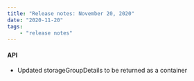 ```yaml
---
title: "Release notes: November 20, 2020"
date: "2020-11-20"
tags:
    - "release notes"
---
```


####  API
- Updated storageGroupDetails to be returned as a container

